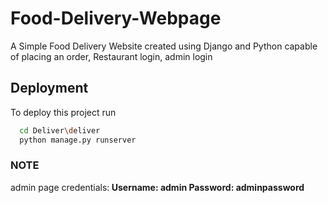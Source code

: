 
# Food-Delivery-Webpage

A Simple Food Delivery Website created using Django and Python capable of placing an order, Restaurant login, admin login


## Deployment

To deploy this project run

```bash
  cd Deliver\deliver
  python manage.py runserver
```
### NOTE
admin page credentials:<b>
      Username: admin
      Password: adminpassword
